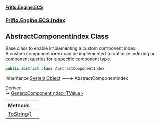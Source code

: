#### [Friflo.Engine.ECS](index.md 'index')
### [Friflo.Engine.ECS.Index](Friflo.Engine.ECS.Index.md 'Friflo.Engine.ECS.Index')

## AbstractComponentIndex Class

Base class to enable implementing a custom component index.<br/>
A custom component index can be implemented to optimize indexing or component queries for a specific component type.

```csharp
public abstract class AbstractComponentIndex
```

Inheritance [System.Object](https://docs.microsoft.com/en-us/dotnet/api/System.Object 'System.Object') &#129106; AbstractComponentIndex

Derived  
&#8627; [GenericComponentIndex&lt;TValue&gt;](GenericComponentIndex_TValue_.md 'Friflo.Engine.ECS.Index.GenericComponentIndex<TValue>')

| Methods | |
| :--- | :--- |
| [ToString()](AbstractComponentIndex.ToString().md 'Friflo.Engine.ECS.Index.AbstractComponentIndex.ToString()') | |
